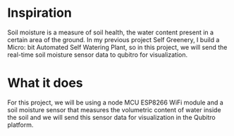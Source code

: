 
# Inspiration

Soil moisture is a measure of soil health, the water content present in a certain area of the ground. In my previous project Self Greenery, I build a Micro: bit Automated Self Watering Plant, so in this project, we will send the real-time soil moisture sensor data to qubitro for visualization.

# What it does

For this project, we will be using a node MCU ESP8266 WiFi module and a soil moisture sensor that measures the volumetric content of water inside the soil and we will send this sensor data for visualization in the Qubitro platform.
